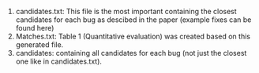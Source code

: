 1. candidates.txt: This file is the most important containing the closest candidates for each bug as descibed in the paper (example fixes can be found here)
2. Matches.txt: Table 1 (Quantitative evaluation) was created based on this generated file.
3. candidates: containing all candidates for each bug (not just the closest one like in candidates.txt).
